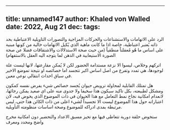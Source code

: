 
---
title: unnamed147
author: Khaled von Walled
date: 2022, Aug 21
dec:
tags:
---

الرد على الاتهامات والاستشناعات والحركات المزاجية والتصورات التاويلية الاعتباطية بحد ذاته يُعتبر اعتباطية، خاصة اذا ما كانت ماهية الذي يُكيل الاتهامات خالية من كونها مبنية على اساس ما هُو مُعقلناً منطقياً (من حيث صحة الاستدلالات والاشتقاقات فضلا عن صحة الصورة الاستيعابية في الذهن لما يتوجه اليه العقل بالاستفهام)

اتركهم وخلاص، ليسوا الا نزعة مستدامة الحضور لكن لا يُمكن مقارعتها، لانها ليست علة لوجودها، هي تمدد وتفرع من اصل اساس  اكبر تتجسد اما خصائصه او نتيجة تموضع الاخير في سياق احداث انتقالي نوعي معين.

هل تمتلك القابلية لمحاولة ترويض حيوان يُجسد خصائص شيء يفرض نفسه كمكون ومشكل لطبيعته، بكل تاكيد سيكون هذا سخيفا ولا جدوى منه على اي صعيد يمكن رجائها، لانعدام امكانية نجاح نمط التعامل مع هذا الحيوان في ذات الموضوع الذي يخوض فيه، لان اعتباراته حول هذا الموضوع ليست الا تجسيداً لشيء اعلى من ذات الكائن هذا حتى، ليس مرتبطة بمدى ادراكه للموضوع وصحة اساسات منظومته التأويلية.


ستخوض حلقة دورية تتعاطى فيها مع تحيز مسبق الاعداد والتحضير دون امكانية مخرج واضح ومحدد ومعرف

